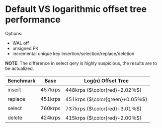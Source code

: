 # Default VS logarithmic offset tree performance

Options:
- WAL off
- unsigned PK
- incremental unique key insertion/selection/replace/deletion

**NOTE**: The difference in select qery is highly suspicious, the results are to be actualized.

| Benchmark | Base    | Log(n) Offset Tree               |
| --------- | ------- | -------------------------------- |
| insert    | 457krps | 448krps ($\color{red}-2.02％$)   |
| replace   | 451krps | 451krps ($\color{green}+0.05％$) |
| select    | 760krps | 737krps ($\color{red}-3.01％$)   |
| delete    | 424krps | 415krps ($\color{red}-2.00％$)   |
